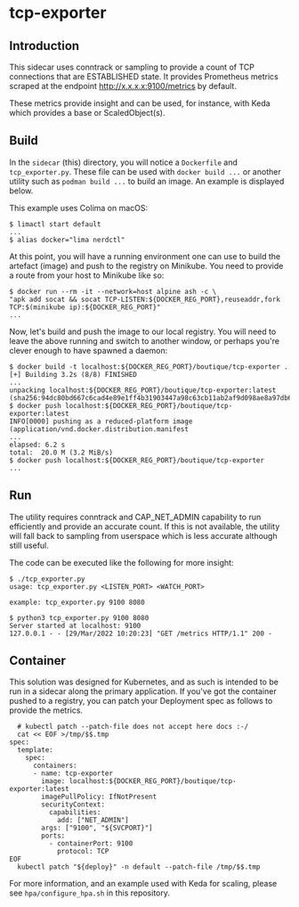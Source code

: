 # tcp-exporter

## Introduction

This sidecar uses conntrack or sampling to provide a count of TCP connections
that are ESTABLISHED state. It provides Prometheus metrics scraped at the 
endpoint http://x.x.x.x:9100/metrics by default. 

These metrics provide insight and can be used, for instance, with Keda which
provides a base or ScaledObject(s).

## Build

In the `sidecar` (this) directory, you will notice a `Dockerfile` and
`tcp_exporter.py`. These file can be used with `docker build ...` or another
utility such as `podman build ...` to build an image. An example is displayed
below.

This example uses Colima on macOS:

```
$ limactl start default
...
$ alias docker="lima nerdctl"
```

At this point, you will have a running environment one can use to build the
artefact (image) and push to the registry on Minikube. You need to provide
a route from your host to Minikube like so:

```
$ docker run --rm -it --network=host alpine ash -c \
"apk add socat && socat TCP-LISTEN:${DOCKER_REG_PORT},reuseaddr,fork TCP:$(minikube ip):${DOCKER_REG_PORT}"
...
```

Now, let's build and push the image to our local registry. You will need to
leave the above running and switch to another window, or perhaps you're clever
enough to have spawned a daemon:

```
$ docker build -t localhost:${DOCKER_REG_PORT}/boutique/tcp-exporter .
[+] Building 3.2s (8/8) FINISHED                                                                  
...
unpacking localhost:${DOCKER_REG_PORT}/boutique/tcp-exporter:latest (sha256:94dc80bd667c6cad4e89e1ff4b31903447a98c63cb11ab2af9d098ae8a97db6b)...done
$ docker push localhost:${DOCKER_REG_PORT}/boutique/tcp-exporter:latest
INFO[0000] pushing as a reduced-platform image (application/vnd.docker.distribution.manifest
...
elapsed: 6.2 s                                                                    total:  20.0 M (3.2 MiB/s) 
$ docker push localhost:${DOCKER_REG_PORT}/boutique/tcp-exporter
...
```

## Run

The utility requires conntrack and CAP_NET_ADMIN capability to run efficiently
and provide an accurate count. If this is not available, the utility will fall
back to sampling from userspace which is less accurate although still useful.

The code can be executed like the following for more insight:

```
$ ./tcp_exporter.py 
usage: tcp_exporter.py <LISTEN_PORT> <WATCH_PORT>

example: tcp_exporter.py 9100 8080
```


```
$ python3 tcp_exporter.py 9100 8080
Server started at localhost: 9100
127.0.0.1 - - [29/Mar/2022 10:20:23] "GET /metrics HTTP/1.1" 200 -
```

## Container

This solution was designed for Kubernetes, and as such is intended to be run in
a sidecar along the primary application. If you've got the container pushed to
a registry, you can patch your Deployment spec as follows to provide the
metrics.

```
  # kubectl patch --patch-file does not accept here docs :-/
  cat << EOF >/tmp/$$.tmp
spec:
  template:
    spec:
      containers:
      - name: tcp-exporter
        image: localhost:${DOCKER_REG_PORT}/boutique/tcp-exporter:latest
        imagePullPolicy: IfNotPresent
        securityContext:
          capabilities:
            add: ["NET_ADMIN"]
        args: ["9100", "${SVCPORT}"]
        ports:
          - containerPort: 9100
            protocol: TCP
EOF
  kubectl patch "${deploy}" -n default --patch-file /tmp/$$.tmp
```
For more information, and an example used with Keda for scaling, please see
`hpa/configure_hpa.sh` in this repository.
